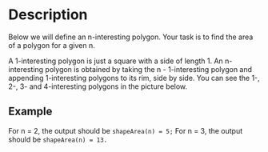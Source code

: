 # Description

Below we will define an n-interesting polygon. Your task is to find the area of a polygon for a given n.

A 1-interesting polygon is just a square with a side of length 1. An n-interesting polygon is obtained by taking the n - 1-interesting polygon and appending 1-interesting polygons to its rim, side by side. You can see the 1-, 2-, 3- and 4-interesting polygons in the picture below.

## Example

For n = 2, the output should be
`shapeArea(n) = 5;`
For n = 3, the output should be
`shapeArea(n) = 13.`

